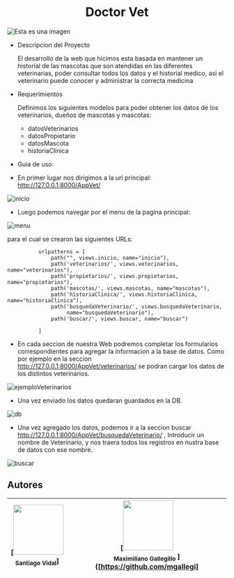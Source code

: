 <h1 align="center"> Doctor Vet </h1>



![Esta es una imagen](https://i2.wp.com/zoovetesmipasion.com/wp-content/uploads/2017/10/veterinario-.jpg?fit=712%2C350)



* Descripcion del Proyecto
  
  El desarrollo de la web que hicimos esta basada en mantener un historial de las mascotas que son atendidas en las diferentes veterinarias, poder consultar todos los  datos y el historial medico, asi el veterinario puede conocer y administrar la correcta medicina



* Requerimientos

  Definimos los siguientes modelos para poder obtener los datos de los veterinarios, dueños de mascotas y mascotas:
  - datosVeterinarios
  - datosPropietario
  - datosMascota
  - historiaClinica

* Guia de uso:

- En primer lugar nos dirigimos a la url principal: http://127.0.0.1:8000/AppVet/ 
 
![inicio](https://user-images.githubusercontent.com/97696225/188517023-082653c5-dc47-4d41-b646-3275a4a2d425.PNG)


- Luego podemos navegar por el menu de la pagina principal:


![menu](https://user-images.githubusercontent.com/97696225/188517262-28c36340-6d47-4182-8e49-ffc4f4960434.png)

para el cual se crearon las siguientes URLs:

              urlpatterns = [
                  path("", views.inicio, name="inicio"),
                  path('veterinarios/', views.veterinarios, name="veterinarios"),
                  path('propietarios/', views.propietarios, name="propietarios"),
                  path('mascotas/', views.mascotas, name="mascotas"),
                  path('historiaClinica/', views.historiaClinica, name="historiaClinica"),
                  path('busquedaVeterinario/', views.busquedaVeterinario,
                       name="busquedaVeterinario"),
                  path('buscar/', views.buscar, name="buscar")

              ]

- En cada seccion de nuestra Web podremos completar los formularios correspondientes para agregar la informacion a la base de datos. Como por ejemplo en la seccion  
http://127.0.0.1:8000/AppVet/veterinarios/ se podran cargar los datos de los distintos veterinarios.


![ejemploVeterinarios](https://user-images.githubusercontent.com/97696225/188517569-af2d5dfc-9a42-489c-a8fe-0c44dc129531.png)

- Una vez enviado los datos quedaran guardados en la DB.


![db](https://user-images.githubusercontent.com/97696225/188517668-fda3cb1e-8c1a-4ba7-8a09-a653b5f7b8a7.png)



- Una vez agregado los datos, podemos ir a la seccion buscar http://127.0.0.1:8000/AppVet/busquedaVeterinario/ , Introducir un nombre de Veterinario, y nos traera todos los registros en nustra base de datos con ese nombre.


![buscar](https://user-images.githubusercontent.com/97696225/188517809-c69453b3-b98a-4141-a579-fcfb629abbce.PNG)





## Autores 
| [<img src="https://avatars.githubusercontent.com/u/37356058?v=4" width=115><br><sub>Santiago Vidal</sub>] |  [<img src="https://avatars.githubusercontent.com/u/71970858?v=4" width=115><br><sub>Maximiliano Gallegillo </sub>]([https://github.com/mgallegi]
| :---: | :---: |

